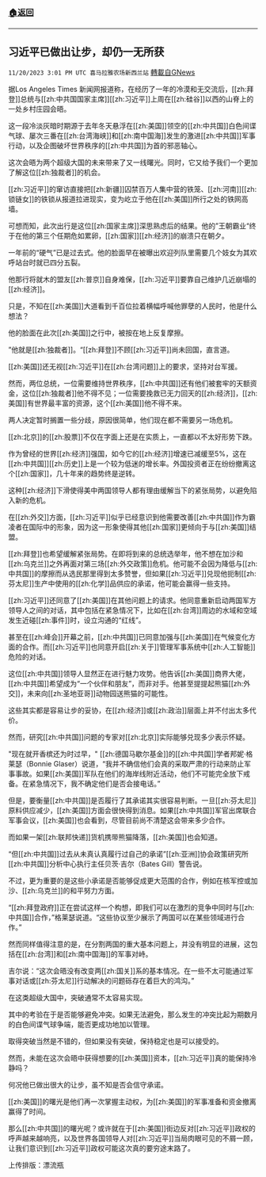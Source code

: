 ###  [:house:返回](README.md)
---


## 习近平已做出让步，却仍一无所获
`11/20/2023 3:01 PM UTC 喜马拉雅农场新西兰站` [轉載自GNews](https://gnews.org/articles/1997382)

据Los  Angeles  Times 新闻网报道称，在经历了一年的冷漠和无交流后，[[zh:拜登]]总统与[[zh:中共国国家主席]][[zh:习近平]]上周在[[zh:硅谷]]以西的山脊上的一处乡村庄园会晤。

这一段冷淡灰暗时期源于去年冬天悬浮在[[zh:美国]]领空的[[zh:中共国]]白色间谍气球、屡次三番在[[zh:台湾海峡]]和[[zh:南中国海]]发生的激进[[zh:中共国]]军事行动，以及企图破坏世界秩序的[[zh:中共国]]为首的邪恶轴心。

这次会晤为两个超级大国的未来带来了又一线曙光。同时，它又给予我们一个更加了解这位[[zh:独裁者]]的机会。

[[zh:习近平]]的窜访直接把[[zh:新疆]]囚禁百万人集中营的铁笼、[[zh:河南]][[zh:锁链女]]的铁锁从报道拉进现实，变为屹立于他在[[zh:美国]]所行之处的铁网高墙。

可想而知，此次出行是这位[[zh:国家主席]]深思熟虑后的结果。他的”王朝霸业“终于在他的第三个任期危如累卵，[[zh:国家]][[zh:经济]]的崩溃只在朝夕。

一年前的“硬气”已是过去式。他的脸面早在被曝出欢迎列队里需要几个妓女为其欢呼站台时就已四分五裂。

他那行将就木的盟友[[zh:普京]]自身难保，[[zh:习近平]]要靠自己维护几近崩塌的[[zh:经济]]。

只是，不知在[[zh:美国]]大道看到千百位拉着横幅呼喊他罪孽的人民时，他是什么想法？

他的脸面在此次[[zh:美国]]之行中，被按在地上反复摩擦。

”他就是[[zh:独裁者]]。“[[zh:拜登]]不顾[[zh:习近平]]尚未回国，直言道。

[[zh:美国]]还无视[[zh:习近平]]在[[zh:台湾问题]]上的要求，坚持对台军援。

然而，两位总统，一位需要维持世界秩序，[[zh:中共国]]还有他们被套牢的天额资金，这位[[zh:独裁者]]他不得不见；一位需要挽救已无力回天的[[zh:经济]]，[[zh:美国]]有世界最丰富的资源，这个[[zh:美国]]他不得不来。

两人决定暂时搁置一些分歧，原因很简单，他们现在都不需要另一场危机。

[[zh:北京]]的[[zh:股票]]不仅在字面上还是在实质上，一直都以不太好形势下跌。

作为曾经的世界[[zh:经济]]强国，如今它的[[zh:经济]]增速已减缓至5%，这在[[zh:中共国]][[zh:历史]]上是一个较为低迷的增长率。外国投资者正在纷纷撤离这个[[zh:国家]]，几十年来的趋势终是逆转。

这种[[zh:经济]]下滑使得美中两国领导人都有理由缓解当下的紧张局势，以避免陷入新的危机。

在[[zh:外交]]方面，[[zh:习近平]]似乎已经意识到他需要改善[[zh:中共国]]作为霸凌者在国际中的形象，因为这一形象使得其他[[zh:国家]]更倾向于与[[zh:美国]]结盟。

[[zh:拜登]]也希望缓解紧张局势。在即将到来的总统选举年，他不想在加沙和[[zh:乌克兰]]之外再面对第三场[[zh:外交政策]]危机。他可能不会因为降低与[[zh:中共国]]的摩擦而从选民那里得到太多赞誉，但如果[[zh:习近平]]兑现他扼制[[zh:芬太尼]]生产中使用的[[zh:化学]]品供应的承诺，他可能会赢得一些支持。

[[zh:习近平]]还同意了[[zh:美国]]在其他问题上的请求。他同意重新启动两国军方领导人之间的对话，其中包括在紧急情况下，比如在[[zh:台湾]]周边的水域和空域发生近碰[[zh:事件]]时，设立沟通的“红线”。

甚至在[[zh:峰会]]开幕之前，[[zh:中共国]]已同意加强与[[zh:美国]]在气候变化方面的合作。而[[zh:习近平]]也同意开启[[zh:关于]]管理军事系统中[[zh:人工智能]]危险的对话。

这位[[zh:中共国]]领导人显然正在进行魅力攻势。他告诉[[zh:美国]]商界大佬，[[zh:中共国]]希望成为“一个伙伴和朋友”，而非对手。他甚至提提起熊猫[[zh:外交]]，未来向[[zh:圣地亚哥]]动物园送熊猫的可能性。

这些其实都是容易让步的妥协，在[[zh:经济]]或[[zh:政治]]层面上并不付出太多代价。

然而，研究[[zh:中共国]]问题的专家对[[zh:北京]]实际能够兑现多少表示怀疑。

"现在就开香槟还为时过早，" [[zh:德国马歇尔基金]]的[[zh:中共国]]学者邦妮·格莱瑟（Bonnie Glaser）说道，“我并不确信他们会真的采取严肃的行动来防止军事事故。如果[[zh:美国]]军队在他们的海岸线附近活动，他们不可能完全放下戒备。在紧急情况下，我不确定他们是否会接电话。”

但是，要衡量[[zh:中共国]]是否履行了其承诺其实很容易判断。一旦[[zh:芬太尼]]原料供应减少，[[zh:美国]]方面会很快得到消息。如果[[zh:中共国]]军官出席联合军事会议，[[zh:美国]]也会看到，尽管目前尚不清楚这会带来多少合作。

而如果一架[[zh:联邦快递]]货机携带熊猫降落，[[zh:美国]]也会知道。

“但[[zh:中共国]]过去从未真认真履行过自己的承诺”[[zh:亚洲]]协会政策研究所[[zh:中共国]]分析中心执行主任贝茨·吉尔（Bates Gill）警告说。

不过，更为重要的是这些小承诺是否能够促成更大范围的合作，例如在核军控或加沙、[[zh:乌克兰]]的和平努力方面。

“[[zh:拜登政府]]正在尝试这样一个构想，即我们可以在激烈的竞争中同时与[[zh:中共国]]合作，”格莱瑟说道。“这些协议至少展示了两国可以在某些领域进行合作。”

然而同样值得注意的是，在分割两国的重大基本问题上，并没有明显的进展，这包括在[[zh:台湾]]和[[zh:南中国海]]的军事对峙。

吉尔说：“这次会晤没有改变两[[zh:国关]]系的基本情况。在一些不太可能通过军事对话或[[zh:芬太尼]]行动解决的问题砾存在着巨大的鸿沟。”

在这类超级大国中，突破通常不太容易实现。

其中的考验在于是否能够避免冲突。如果无法避免，那么发生的冲突比起为期数月的白色间谍气球争端，能否更成功地加以管理。

取得突破当然是不错的，但如果没有突破，保持稳定也是可以接受的。

然而，未能在这次会晤中获得想要的[[zh:美国]]资本，[[zh:习近平]]真的能保持冷静吗？

何况他已做出很大的让步，虽不知是否会信守承诺。

[[zh:美国]]的曙光是他们再一次掌握主动权，为[[zh:美国]]的军事准备和资金撤离赢得了时间。

那么[[zh:中共国]]的曙光呢？或许就在于[[zh:美国]]街边反对[[zh:习近平]]政权的呼声越来越响亮，以及世界各国领导人对[[zh:习近平]]当局肉眼可见的不屑一顾，让我们意识到[[zh:习近平]]政权可能这次真的要穷途末路了。

上传排版：漂流瓶
